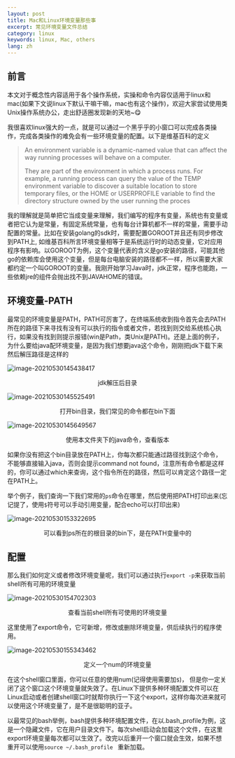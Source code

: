 ```yaml
---
layout: post
title: Mac和Linux环境变量那些事
excerpt: 常见环境变量文件总结
category: linux
keywords: linux, Mac, others
lang: zh
---
```


## 前言

本文对于概念性内容适用于各个操作系统，实操和命令内容仅适用于linux和mac(如果下文说linux下默认干嘛干嘛，mac也有这个操作)，欢迎大家尝试使用类Unix操作系统办公，走出舒适圈发现新的天地~😋

我很喜欢linux强大的一点，就是可以通过一个黑乎乎的小窗口可以完成各类操作，完成各类操作的难免会有一些环境变量的配置。以下是维基百科的定义

> An environment variable is a dynamic-named value that can affect the way running processes will behave on a computer.
>
> They are part of the environment in which a process runs. For example, a running process can query the value of the TEMP environment variable to discover a suitable location to store temporary files, or the HOME or USERPROFILE variable to find the directory structure owned by the user running the proces

我的理解就是简单把它当成变量来理解，我们编写的程序有变量，系统也有变量或者把它认为是常量，有固定系统常量，也有每台计算机都不一样的常量，需要手动配置的常量。比如在安装golang的sdk时，需要配置GOROOT并且还有同步修改到PATH上, 如维基百科所言环境变量相等于是系统运行时的动态变量，它对应用程序有影响。以GOROOT为例，这个变量代表的含义是go安装的路径，可能其他go的依赖库会使用这个变量，但是每台电脑安装的路径都不一样，所以需要大家都约定一个叫GOROOT的变量。我刚开始学习Java时，jdk正常，程序也能跑，一些依赖jre的组件会抛出找不到JAVAHOME的错误。

## 环境变量-PATH

最常见的环境变量是PATH，PATH可厉害了，在终端系统收到指令首先会去PATH所在的路径下来寻找有没有可以执行的指令或者文件，若找到则交给系统核心执行，如果没有找到则提示报错(win是Path，类Unix是PATH)。还是上面的例子，为什么要给java配环境变量，是因为我们想要java这个命令，刚刚把jdk下载下来然后解压路径是这样的

![image-20210530145438417](https://mypicgogo.oss-cn-hangzhou.aliyuncs.com/tuchuang20210530145438.png)

<center>jdk解压后目录</center>

![image-20210530145525491](https://mypicgogo.oss-cn-hangzhou.aliyuncs.com/tuchuang20210530145525.png)

<center>打开bin目录，我们常见的命令都在bin下面</center>

![image-20210530145649567](https://mypicgogo.oss-cn-hangzhou.aliyuncs.com/tuchuang20210530145649.png)

<center>使用本文件夹下的java命令，查看版本</center>

如果你没有把这个bin目录放在PATH上，你每次都只能通过路径找到这个命令，不能够直接输入java，否则会提示command not found，注意所有命令都是这样的，你可以通过which来查询，这个指令所在的路径，然后可以肯定这个路径一定在PATH上。

举个例子，我们查询一下我们常用的```ps```命令在哪里，然后使用把PATH打印出来(忘记提了，使用```$```符号可以手动引用变量，配合echo可以打印出来)

![image-20210530153322695](https://mypicgogo.oss-cn-hangzhou.aliyuncs.com/tuchuang20210530153322.png)

<center>可以看到ps所在的根目录的bin下，是在PATH变量中的</center>

## 配置

那么我们如何定义或者修改环境变量呢，我们可以通过执行```export -p```来获取当前shell所有可用的环境变量

![image-20210530154702303](https://mypicgogo.oss-cn-hangzhou.aliyuncs.com/tuchuang20210530154702.png)

<center>查看当前shell所有可使用的环境变量</center>

这里使用了export命令，它可新增，修改或删除环境变量，供后续执行的程序使用。

![image-20210530155343462](https://mypicgogo.oss-cn-hangzhou.aliyuncs.com/tuchuang20210530155343.png)

<center>定义一个num的环境变量</center>

在这个shell窗口里面，你可以任意的使用num(记得使用需要加```$```)， 但是你一定关闭了这个窗口这个环境变量就失效了。在Linux下提供多种环境配置文件可以在Linux启动或者创建shell窗口时就帮你执行一下这个export，这样你每次进来就可以使用这个环境变量了，是不是很聪明的亚子。

以最常见的bash举例，bash提供多种环境配置文件，在以.bash_profile为例，这是一个隐藏文件，它在用户目录文件下。每次shell启动会加载这个文件，在这里export环境变量每次都可以生效了。改完以后重开一个窗口就会生效，如果不想重开可以使用```source ~/.bash_profile ``` 重新加载。
